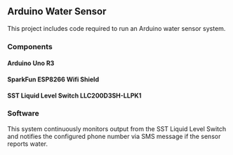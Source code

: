 ## Arduino Water Sensor
This project includes code required to run an Arduino water sensor system.

### Components
#### Arduino Uno R3
#### SparkFun ESP8266 Wifi Shield
#### SST Liquid Level Switch LLC200D3SH-LLPK1

### Software
This system continuously monitors output from the SST Liquid Level Switch and notifies the configured phone number via SMS message if the sensor reports water.

